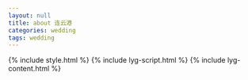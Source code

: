 ```yaml
---
layout: null
title: about 连云港
categories: wedding
tags: wedding
---
```


{% include style.html %}
{% include lyg-script.html %}
{% include lyg-content.html %}
